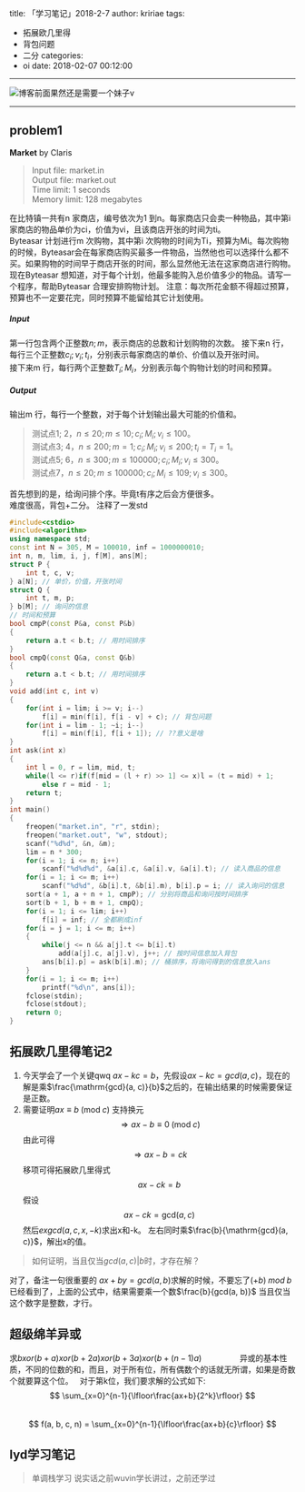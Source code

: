 title: 「学习笔记」2018-2-7
author: kririae
tags:
  - 拓展欧几里得
  - 背包问题
  - 二分
categories:
  - oi
date: 2018-02-07 00:12:00
---
![博客前面果然还是需要一个妹子v](/images/kririae-3.png)

---
## problem1
**Market** by Claris
<!--more-->
> Input file: market.in   
Output file: market.out   
Time limit: 1 seconds   
Memory limit: 128 megabytes   

在比特镇一共有n 家商店，编号依次为1 到n。每家商店只会卖一种物品，其中第i 家商店的物品单价为ci，价值为vi，且该商店开张的时间为ti。   
Byteasar 计划进行m 次购物，其中第i 次购物的时间为Ti，预算为Mi。每次购物的时候，Byteasar会在每家商店购买最多一件物品，当然他也可以选择什么都不买。如果购物的时间早于商店开张的时间，那么显然他无法在这家商店进行购物。
现在Byteasar 想知道，对于每个计划，他最多能购入总价值多少的物品。请写一个程序，帮助Byteasar 合理安排购物计划。
注意：每次所花金额不得超过预算，预算也不一定要花完，同时预算不能留给其它计划使用。

##### Input
第一行包含两个正整数$n;m$，表示商店的总数和计划购物的次数。
接下来n 行，每行三个正整数$c_i; v_i; t_i$，分别表示每家商店的单价、价值以及开张时间。   
接下来m 行，每行两个正整数$T_i;M_i$，分别表示每个购物计划的时间和预算。   
##### Output
输出m 行，每行一个整数，对于每个计划输出最大可能的价值和。   
> 测试点1; $2，n \leq 20; m \leq 10; c_i; M_i; v_i \leq 100。$   
测试点3; $4，n \leq 200; m = 1; c_i; M_i; v_i \leq 200; t_i = T_i = 1。$   
测试点5; 6，$n \leq 300; m \leq 100000; c_i; M_i; v_i \leq 300。$  
测试点7，$n \leq 20; m \leq 100000; c_i; M_i \leq 109; v_i \leq 300。$   

首先想到的是，给询问排个序。毕竟t有序之后会方便很多。   
难度很高，背包+二分。
注释了一发std
```cpp
#include<cstdio>
#include<algorithm>
using namespace std;
const int N = 305, M = 100010, inf = 1000000010;
int n, m, lim, i, j, f[M], ans[M];
struct P {
    int t, c, v;
} a[N]; // 单价，价值，开张时间
struct Q {
    int t, m, p;
} b[M]; // 询问的信息
// 时间和预算
bool cmpP(const P&a, const P&b)
{
    return a.t < b.t; // 用时间排序
}
bool cmpQ(const Q&a, const Q&b)
{
    return a.t < b.t; // 用时间排序
}
void add(int c, int v)
{
    for(int i = lim; i >= v; i--)
        f[i] = min(f[i], f[i - v] + c); // 背包问题
    for(int i = lim - 1; ~i; i--)
        f[i] = min(f[i], f[i + 1]); // ??意义是啥
}
int ask(int x)
{
    int l = 0, r = lim, mid, t;
    while(l <= r)if(f[mid = (l + r) >> 1] <= x)l = (t = mid) + 1;
        else r = mid - 1;
    return t;
}
int main()
{
    freopen("market.in", "r", stdin);
    freopen("market.out", "w", stdout);
    scanf("%d%d", &n, &m);
    lim = n * 300;
    for(i = 1; i <= n; i++)
        scanf("%d%d%d", &a[i].c, &a[i].v, &a[i].t); // 读入商品的信息
    for(i = 1; i <= m; i++)
        scanf("%d%d", &b[i].t, &b[i].m), b[i].p = i; // 读入询问的信息
    sort(a + 1, a + n + 1, cmpP); // 分别将商品和询问按时间排序
    sort(b + 1, b + m + 1, cmpQ);
    for(i = 1; i <= lim; i++)
        f[i] = inf; // 全都刷成inf
    for(i = j = 1; i <= m; i++)
    {
        while(j <= n && a[j].t <= b[i].t)
            add(a[j].c, a[j].v), j++; // 按时间信息加入背包
        ans[b[i].p] = ask(b[i].m); // 桶排序，将询问得到的信息放入ans
    }
    for(i = 1; i <= m; i++)
        printf("%d\n", ans[i]);
    fclose(stdin);
    fclose(stdout);
    return 0;
}
```

## 拓展欧几里得笔记2
1. 今天学会了一个关键qwq
$ax-kc=b$，先假设$ax-kc=gcd(a, c)$，现在的解是乘$\frac{\mathrm{gcd}(a, c)}{b}$之后的，在输出结果的时候需要保证是正数。
2. 需要证明$ax \equiv b \; (\mathrm{mod} \; c)$
支持换元
$$\Rightarrow ax - b \equiv 0 \; (\mathrm{mod} \; c)$$
由此可得
$$\Rightarrow ax - b = ck$$
移项可得拓展欧几里得式
$$ ax-  ck = b$$
假设
$$ ax - ck = \mathrm{gcd}(a, c)$$
然后$exgcd(a, c, x, -k)$求出x和-k。
左右同时乘$\frac{b}{\mathrm{gcd}(a, c)}$，解出x的值。
> 如何证明，当且仅当$gcd(a, c) | b$时，才存在解？

对了，备注一句很重要的
$ax + by = gcd(a, b)$求解的时候，不要忘了$(+ b)\;mod\;b$
已经看到了，上面的公式中，结果需要乘一个数$\frac{b}{gcd(a, b)}$
当且仅当这个数字是整数，才行。

## 超级绵羊异或
求$b xor (b + a) xor (b + 2a) xor (b + 3a) xor (b + (n - 1)a)$                 
异或的基本性质，不同的位数的和，而且，对于所有位，所有偶数个的话就无所谓，如果是奇数个就要算这个位。   
对于第k位，我们要求解的公式如下:
$$
\sum_{x=0}^{n-1}{\lfloor\frac{ax+b}{2^k}\rfloor}
$$    
$$ f(a, b, c, n) = \sum_{x=0}^{n-1}{\lfloor\frac{ax+b}{c}\rfloor} $$
## lyd学习笔记
> 单调栈学习
说实话之前wuvin学长讲过，之前还学过